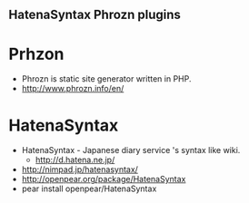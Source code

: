 HatenaSyntax Phrozn plugins
--------------

# Prhzon #

  - Phrozn is static site generator written in PHP.
  - http://www.phrozn.info/en/

# HatenaSyntax #

  - HatenaSyntax - Japanese diary service 's syntax like wiki.
    - http://d.hatena.ne.jp/
  - http://nimpad.jp/hatenasyntax/
  - http://openpear.org/package/HatenaSyntax
  - pear install openpear/HatenaSyntax

